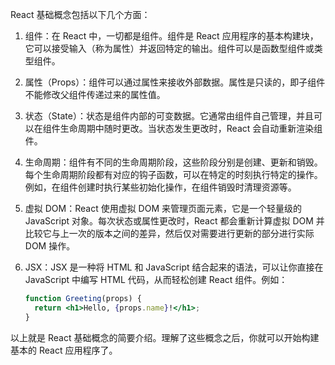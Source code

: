 React 基础概念包括以下几个方面：

1. 组件：在 React 中，一切都是组件。组件是 React 应用程序的基本构建块，它可以接受输入（称为属性）并返回特定的输出。组件可以是函数型组件或类型组件。

2. 属性（Props）：组件可以通过属性来接收外部数据。属性是只读的，即子组件不能修改父组件传递过来的属性值。

3. 状态（State）：状态是组件内部的可变数据。它通常由组件自己管理，并且可以在组件生命周期中随时更改。当状态发生更改时，React 会自动重新渲染组件。

4. 生命周期：组件有不同的生命周期阶段，这些阶段分别是创建、更新和销毁。每个生命周期阶段都有对应的钩子函数，可以在特定的时刻执行特定的操作。例如，在组件创建时执行某些初始化操作，在组件销毁时清理资源等。

5. 虚拟 DOM：React 使用虚拟 DOM 来管理页面元素，它是一个轻量级的 JavaScript 对象。每次状态或属性更改时，React 都会重新计算虚拟 DOM 并比较它与上一次的版本之间的差异，然后仅对需要进行更新的部分进行实际 DOM 操作。

6. JSX：JSX 是一种将 HTML 和 JavaScript 结合起来的语法，可以让你直接在 JavaScript 中编写 HTML 代码，从而轻松创建 React 组件。例如：

   ```jsx
   function Greeting(props) {
     return <h1>Hello, {props.name}!</h1>;
   }
   ```

以上就是 React 基础概念的简要介绍。理解了这些概念之后，你就可以开始构建基本的 React 应用程序了。